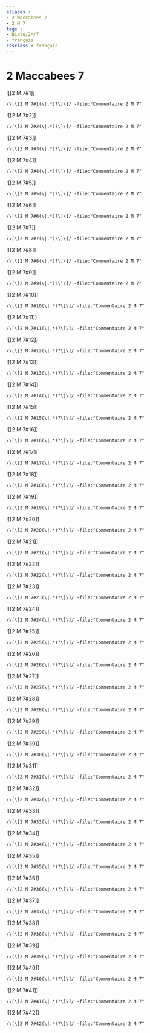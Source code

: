 ```yaml
---
aliases : 
- 2 Maccabees 7
- 2 M 7
tags : 
- Bible/2M/7
- français
cssclass : français
---
```


# 2 Maccabees 7

![[2 M 7#1]]

```query
/\[\[2 M 7#1(\|.*)?\]\]/ -file:"Commentaire 2 M 7"
```

![[2 M 7#2]]

```query
/\[\[2 M 7#2(\|.*)?\]\]/ -file:"Commentaire 2 M 7"
```

![[2 M 7#3]]

```query
/\[\[2 M 7#3(\|.*)?\]\]/ -file:"Commentaire 2 M 7"
```

![[2 M 7#4]]

```query
/\[\[2 M 7#4(\|.*)?\]\]/ -file:"Commentaire 2 M 7"
```

![[2 M 7#5]]

```query
/\[\[2 M 7#5(\|.*)?\]\]/ -file:"Commentaire 2 M 7"
```

![[2 M 7#6]]

```query
/\[\[2 M 7#6(\|.*)?\]\]/ -file:"Commentaire 2 M 7"
```

![[2 M 7#7]]

```query
/\[\[2 M 7#7(\|.*)?\]\]/ -file:"Commentaire 2 M 7"
```

![[2 M 7#8]]

```query
/\[\[2 M 7#8(\|.*)?\]\]/ -file:"Commentaire 2 M 7"
```

![[2 M 7#9]]

```query
/\[\[2 M 7#9(\|.*)?\]\]/ -file:"Commentaire 2 M 7"
```

![[2 M 7#10]]

```query
/\[\[2 M 7#10(\|.*)?\]\]/ -file:"Commentaire 2 M 7"
```

![[2 M 7#11]]

```query
/\[\[2 M 7#11(\|.*)?\]\]/ -file:"Commentaire 2 M 7"
```

![[2 M 7#12]]

```query
/\[\[2 M 7#12(\|.*)?\]\]/ -file:"Commentaire 2 M 7"
```

![[2 M 7#13]]

```query
/\[\[2 M 7#13(\|.*)?\]\]/ -file:"Commentaire 2 M 7"
```

![[2 M 7#14]]

```query
/\[\[2 M 7#14(\|.*)?\]\]/ -file:"Commentaire 2 M 7"
```

![[2 M 7#15]]

```query
/\[\[2 M 7#15(\|.*)?\]\]/ -file:"Commentaire 2 M 7"
```

![[2 M 7#16]]

```query
/\[\[2 M 7#16(\|.*)?\]\]/ -file:"Commentaire 2 M 7"
```

![[2 M 7#17]]

```query
/\[\[2 M 7#17(\|.*)?\]\]/ -file:"Commentaire 2 M 7"
```

![[2 M 7#18]]

```query
/\[\[2 M 7#18(\|.*)?\]\]/ -file:"Commentaire 2 M 7"
```

![[2 M 7#19]]

```query
/\[\[2 M 7#19(\|.*)?\]\]/ -file:"Commentaire 2 M 7"
```

![[2 M 7#20]]

```query
/\[\[2 M 7#20(\|.*)?\]\]/ -file:"Commentaire 2 M 7"
```

![[2 M 7#21]]

```query
/\[\[2 M 7#21(\|.*)?\]\]/ -file:"Commentaire 2 M 7"
```

![[2 M 7#22]]

```query
/\[\[2 M 7#22(\|.*)?\]\]/ -file:"Commentaire 2 M 7"
```

![[2 M 7#23]]

```query
/\[\[2 M 7#23(\|.*)?\]\]/ -file:"Commentaire 2 M 7"
```

![[2 M 7#24]]

```query
/\[\[2 M 7#24(\|.*)?\]\]/ -file:"Commentaire 2 M 7"
```

![[2 M 7#25]]

```query
/\[\[2 M 7#25(\|.*)?\]\]/ -file:"Commentaire 2 M 7"
```

![[2 M 7#26]]

```query
/\[\[2 M 7#26(\|.*)?\]\]/ -file:"Commentaire 2 M 7"
```

![[2 M 7#27]]

```query
/\[\[2 M 7#27(\|.*)?\]\]/ -file:"Commentaire 2 M 7"
```

![[2 M 7#28]]

```query
/\[\[2 M 7#28(\|.*)?\]\]/ -file:"Commentaire 2 M 7"
```

![[2 M 7#29]]

```query
/\[\[2 M 7#29(\|.*)?\]\]/ -file:"Commentaire 2 M 7"
```

![[2 M 7#30]]

```query
/\[\[2 M 7#30(\|.*)?\]\]/ -file:"Commentaire 2 M 7"
```

![[2 M 7#31]]

```query
/\[\[2 M 7#31(\|.*)?\]\]/ -file:"Commentaire 2 M 7"
```

![[2 M 7#32]]

```query
/\[\[2 M 7#32(\|.*)?\]\]/ -file:"Commentaire 2 M 7"
```

![[2 M 7#33]]

```query
/\[\[2 M 7#33(\|.*)?\]\]/ -file:"Commentaire 2 M 7"
```

![[2 M 7#34]]

```query
/\[\[2 M 7#34(\|.*)?\]\]/ -file:"Commentaire 2 M 7"
```

![[2 M 7#35]]

```query
/\[\[2 M 7#35(\|.*)?\]\]/ -file:"Commentaire 2 M 7"
```

![[2 M 7#36]]

```query
/\[\[2 M 7#36(\|.*)?\]\]/ -file:"Commentaire 2 M 7"
```

![[2 M 7#37]]

```query
/\[\[2 M 7#37(\|.*)?\]\]/ -file:"Commentaire 2 M 7"
```

![[2 M 7#38]]

```query
/\[\[2 M 7#38(\|.*)?\]\]/ -file:"Commentaire 2 M 7"
```

![[2 M 7#39]]

```query
/\[\[2 M 7#39(\|.*)?\]\]/ -file:"Commentaire 2 M 7"
```

![[2 M 7#40]]

```query
/\[\[2 M 7#40(\|.*)?\]\]/ -file:"Commentaire 2 M 7"
```

![[2 M 7#41]]

```query
/\[\[2 M 7#41(\|.*)?\]\]/ -file:"Commentaire 2 M 7"
```

![[2 M 7#42]]

```query
/\[\[2 M 7#42(\|.*)?\]\]/ -file:"Commentaire 2 M 7"
```

